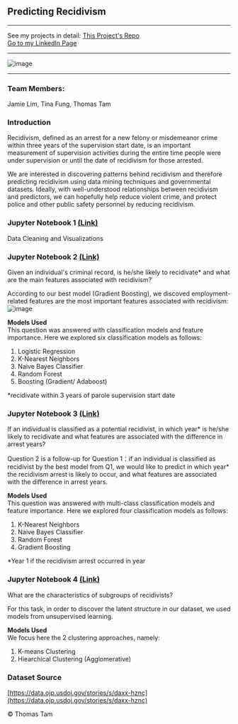 ## Predicting Recidivism

---

See my projects in detail:
[This Project's Repo](https://github.com/skyrockets-21/Predicting-Recidivism/) \
[Go to my LinkedIn Page](https://www.linkedin.com/in/thomasyctam/) 

---
![image](https://user-images.githubusercontent.com/22537687/152667377-b2c071fb-1f93-477b-bb03-bcc426a277a1.png)

---

### Team Members:
Jamie Lim, Tina Fung, Thomas Tam 

### Introduction
Recidivism, defined as an arrest for a new felony or misdemeanor crime within three
years of the supervision start date, is an important measurement of supervision activities during
the entire time people were under supervision or until the date of recidivism for those arrested.

We are interested in discovering patterns behind recidivism and therefore predicting
recidivism using data mining techniques and governmental datasets. Ideally, with well-understood relationships between recidivism and predictors, we can
hopefully help reduce violent crime, and protect police and other public safety personnel by
reducing recidivism.

### Jupyter Notebook 1 [(Link)](https://github.com/skyrockets-21/Predicting-Recidivism/blob/main/part1_intro%2Bdata_cleaning.ipynb) 
Data Cleaning and Visualizations

### Jupyter Notebook 2 [(Link)](https://github.com/skyrockets-21/Predicting-Recidivism/blob/main/part2_question1.ipynb) 
Given an individual's criminal record, is he/she likely to recidivate* and what are the main features associated with recidivism?

According to our best model (Gradient Boosting), we discoved employment-related features are the most important features associated with recidivism:
![image](https://user-images.githubusercontent.com/22537687/152690636-10315cd1-b12f-4d96-9689-e6ffe48e5d22.png)

**Models Used** \
This question was answered with classification models and feature importance. Here we explored six classification models as follows:

1. Logistic Regression
2. K-Nearest Neighbors
3. Naive Bayes Classifier
4. Random Forest
5. Boosting (Gradient/ Adaboost)

\*recidivate within 3 years of parole supervision start date

### Jupyter Notebook 3 [(Link)](https://github.com/skyrockets-21/Predicting-Recidivism/blob/main/part3_question2.ipynb) 
If an individual is classified as a potential recidivist, in which year* is he/she likely to recidivate and what features are associated with the difference in arrest years?


Question 2 is a follow-up for Question 1：if an individual is classified as recidivist by the best model from Q1, we would like to predict in which year* the recidivism arrest is likely to occur, and what features are associated with the difference in arrest years.

**Models Used** \
This question was answered with multi-class classification models and feature importance. Here we explored four classification models as follows:

1. K-Nearest Neighbors
2. Naive Bayes Classifier
3. Random Forest
4. Gradient Boosting

\*Year 1 if the recidivism arrest occurred in year 

### Jupyter Notebook 4 [(Link)](https://github.com/skyrockets-21/Predicting-Recidivism/blob/main/part4_question3%2Bsummary.ipynb) 
What are the characteristics of subgroups of recidivists?

For this task, in order to discover the latent structure in our dataset, we used models from unsupervised learning.

**Models Used** \
We focus here the 2 clustering approaches, namely:

1. K-means Clustering
2. Hiearchical Clustering (Agglomerative)

### Dataset Source
[https://data.ojp.usdoj.gov/stories/s/daxx-hznc](https://data.ojp.usdoj.gov/stories/s/daxx-hznc)

&copy; Thomas Tam
